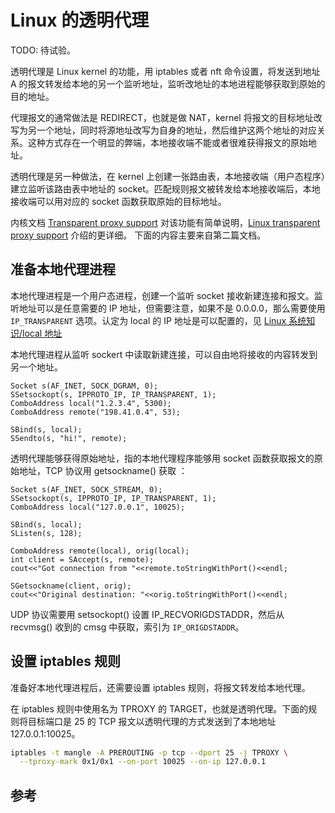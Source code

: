 # Linux 的透明代理 

TODO: 待试验。

透明代理是 Linux kernel 的功能，用 iptables 或者 nft 命令设置，将发送到地址 A 的报文转发给本地的另一个监听地址，监听改地址的本地进程能够获取到原始的目的地址。

代理报文的通常做法是 REDIRECT，也就是做 NAT，kernel 将报文的目标地址改写为另一个地址，同时将源地址改写为自身的地址，然后维护这两个地址的对应关系。这种方式存在一个明显的弊端，本地接收端不能或者很难获得报文的原始地址。

透明代理是另一种做法，在 kernel 上创建一张路由表，本地接收端（用户态程序）建立监听该路由表中地址的 socket。匹配规则报文被转发给本地接收端后，本地接收端可以用对应的 socket 函数获取原始的目标地址。 

内核文档 [Transparent proxy support][1] 对该功能有简单说明，[Linux transparent proxy support][2] 介绍的更详细。 下面的内容主要来自第二篇文档。

## 准备本地代理进程

本地代理进程是一个用户态进程，创建一个监听 socket 接收新建连接和报文。监听地址可以是任意需要的 IP 地址，但需要注意，如果不是 0.0.0.0，那么需要使用 `IP_TRANSPARENT` 选项。认定为 local 的 IP 地址是可以配置的，见 [Linux 系统知识/local 地址](../linuxsys/localip.md)


本地代理进程从监听 sockert 中读取新建连接，可以自由地将接收的内容转发到另一个地址。

```
Socket s(AF_INET, SOCK_DGRAM, 0);
SSetsockopt(s, IPPROTO_IP, IP_TRANSPARENT, 1);
ComboAddress local("1.2.3.4", 5300);
ComboAddress remote("198.41.0.4", 53);

SBind(s, local);
SSendto(s, "hi!", remote);
```

透明代理能够获得原始地址，指的本地代理程序能够用 socket 函数获取报文的原始地址，TCP 协议用 getsockname() 获取 ：

```
Socket s(AF_INET, SOCK_STREAM, 0);
SSetsockopt(s, IPPROTO_IP, IP_TRANSPARENT, 1);
ComboAddress local("127.0.0.1", 10025);

SBind(s, local);
SListen(s, 128);

ComboAddress remote(local), orig(local);
int client = SAccept(s, remote);
cout<<"Got connection from "<<remote.toStringWithPort()<<endl;

SGetsockname(client, orig);
cout<<"Original destination: "<<orig.toStringWithPort()<<endl;
```

UDP 协议需要用 setsockopt() 设置 IP_RECVORIGDSTADDR，然后从 recvmsg() 收到的 cmsg 中获取，索引为 `IP_ORIGDSTADDR`。


## 设置 iptables 规则

准备好本地代理进程后，还需要设置 iptables 规则，将报文转发给本地代理。

在 iptables 规则中使用名为 TPROXY 的 TARGET，也就是透明代理。下面的规则将目标端口是 25 的 TCP 报文以透明代理的方式发送到了本地地址 127.0.0.1:10025。

```sh
iptables -t mangle -A PREROUTING -p tcp --dport 25 -j TPROXY \
  --tproxy-mark 0x1/0x1 --on-port 10025 --on-ip 127.0.0.1
```

## 参考

[1]: https://www.kernel.org/doc/Documentation/networking/tproxy.txt "Transparent proxy support"
[2]: https://powerdns.org/tproxydoc/tproxy.md.html "Linux transparent proxy support"

